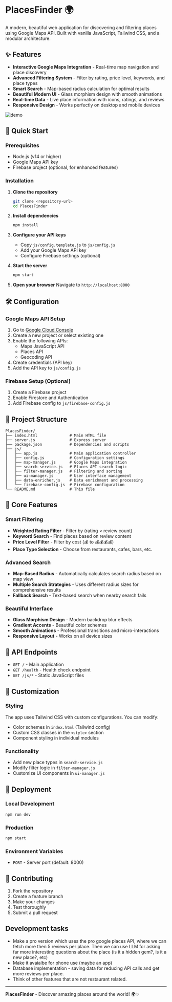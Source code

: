 # PlacesFinder 🌍

A modern, beautiful web application for discovering and filtering places using Google Maps API. Built with vanilla JavaScript, Tailwind CSS, and a modular architecture.

## ✨ Features

- **Interactive Google Maps Integration** - Real-time map navigation and place discovery
- **Advanced Filtering System** - Filter by rating, price level, keywords, and place types
- **Smart Search** - Map-based radius calculation for optimal results
- **Beautiful Modern UI** - Glass morphism design with smooth animations
- **Real-time Data** - Live place information with icons, ratings, and reviews
- **Responsive Design** - Works perfectly on desktop and mobile devices

![demo](assets/demo_app.gif)

## 🚀 Quick Start

### Prerequisites
- Node.js (v14 or higher)
- Google Maps API key
- Firebase project (optional, for enhanced features)

### Installation

1. **Clone the repository**
   ```bash
   git clone <repository-url>
   cd PlacesFinder
   ```

2. **Install dependencies**
   ```bash
   npm install
   ```

3. **Configure your API keys**
   - Copy `js/config.template.js` to `js/config.js`
   - Add your Google Maps API key
   - Configure Firebase settings (optional)

4. **Start the server**
   ```bash
   npm start
   ```

5. **Open your browser**
   Navigate to `http://localhost:8000`

## 🛠️ Configuration

### Google Maps API Setup
1. Go to [Google Cloud Console](https://console.cloud.google.com/)
2. Create a new project or select existing one
3. Enable the following APIs:
   - Maps JavaScript API
   - Places API
   - Geocoding API
4. Create credentials (API key)
5. Add the API key to `js/config.js`

### Firebase Setup (Optional)
1. Create a Firebase project
2. Enable Firestore and Authentication
3. Add Firebase config to `js/firebase-config.js`

## 📁 Project Structure

```
PlacesFinder/
├── index.html              # Main HTML file
├── server.js               # Express server
├── package.json            # Dependencies and scripts
├── js/
│   ├── app.js              # Main application controller
│   ├── config.js           # Configuration settings
│   ├── map-manager.js      # Google Maps integration
│   ├── search-service.js   # Places API search logic
│   ├── filter-manager.js   # Filtering and sorting
│   ├── ui-manager.js       # User interface management
│   ├── data-enricher.js    # Data enrichment and processing
│   └── firebase-config.js  # Firebase configuration
└── README.md               # This file
```

## 🎯 Core Features

### Smart Filtering
- **Weighted Rating Filter** - Filter by (rating × review count)
- **Keyword Search** - Find places based on review content
- **Price Level Filter** - Filter by cost (💰 to 💰💰💰💰)
- **Place Type Selection** - Choose from restaurants, cafes, bars, etc.

### Advanced Search
- **Map-Based Radius** - Automatically calculates search radius based on map view
- **Multiple Search Strategies** - Uses different radius sizes for comprehensive results
- **Fallback Search** - Text-based search when nearby search fails

### Beautiful Interface
- **Glass Morphism Design** - Modern backdrop blur effects
- **Gradient Accents** - Beautiful color schemes
- **Smooth Animations** - Professional transitions and micro-interactions
- **Responsive Layout** - Works on all device sizes

## 🔧 API Endpoints

- `GET /` - Main application
- `GET /health` - Health check endpoint
- `GET /js/*` - Static JavaScript files

## 🎨 Customization

### Styling
The app uses Tailwind CSS with custom configurations. You can modify:
- Color schemes in `index.html` (Tailwind config)
- Custom CSS classes in the `<style>` section
- Component styling in individual modules

### Functionality
- Add new place types in `search-service.js`
- Modify filter logic in `filter-manager.js`
- Customize UI components in `ui-manager.js`

## 🚀 Deployment

### Local Development
```bash
npm run dev
```

### Production
```bash
npm start
```

### Environment Variables
- `PORT` - Server port (default: 8000)

## 🤝 Contributing

1. Fork the repository
2. Create a feature branch
3. Make your changes
4. Test thoroughly
5. Submit a pull request

## Development tasks
- Make a pro version which uses the pro google places API, where we can fetch more then 5 reviews per place. Then we can use LLM for asking far more interesting questions about the place (is it a hidden gem?, is it a new place?, etc)
- Make it avaialbe for phone use (maybe an app)
- Database implementation - saving data for reducing API calls and get more reviews per place.
- Think of other features that are not restaurant related.


---

**PlacesFinder** - Discover amazing places around the world! 🌍✨ 